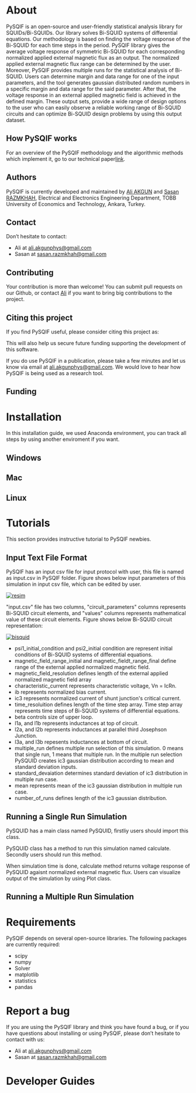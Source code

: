# About 

PySQIF is an open-source and user-friendly statistical analysis library for  SQUIDs/Bi-SQUIDs. Our library solves Bi-SQUID systems of differential equations. Our methodology is based on finding the voltage response of the Bi-SQUID for each time steps in the period. PySQIF library gives the average voltage response of symmetric Bi-SQUID for each corresponding normalized applied external magnetic flux as an output. The normalized applied external magnetic flux range can be determined by the user. Moreover, PySQIF provides multiple runs for the statistical analysis of Bi-SQUID. Users can determine margin and data range for one of the input parameters, and the tool generates gaussian distributed random numbers in a specific margin and data range for the said parameter. After that, the voltage response in an external applied magnetic field is achieved in the defined margin. These output sets, provide a wide range of design options to the user who can easily observe a reliable working range of Bi-SQUID circuits and can optimize Bi-SQUID design problems by using this output dataset.

## How PySQIF works

For an overview of the PySQIF methodology and the algorithmic methods which implement it, go to our technical paper[link](link).

## Authors

PySQIF is currently developed and maintained by [Ali AKGUN](https://linkedin.com/in/ali-akgün-592185147) and [Sasan RAZMKHAH](https://linkedin.com/in/razmkhahsasan), Electrical and Electronics Engineering Department, TOBB University of Economics and Technology, Ankara, Turkey. 

## Contact

Don’t hesitate to contact:
- Ali at [ali.akgunphys@gmail.com](ali.akgunphys@gmail.com)
- Sasan at [sasan.razmkhah@gmail.com](sasan.razmkhah@gmail.com)

## Contributing
Your contribution is more than welcome! You can submit pull requests on our Github, or contact [Ali](https://linkedin.com/in/ali-akgün-592185147) if you want to bring big contributions to the project.

## Citing this project

If you find PySQIF useful, please consider citing this project as:


This will also help us secure future funding supporting the development of this software.


If you do use PySQIF in a publication, please take a few minutes and let us know via email at [ali.akgunphys@gmail.com](ali.akgunphys@gmail.com). We would love to hear how PySQIF is being used as a research tool.

## Funding

# Installation
In this installation guide, we used Anaconda environment, you can track all steps by using another enviroment if you want.

## Windows

## Mac

## Linux

# Tutorials
This section provides instructive tutorial to PySQIF newbies.
## Input Text File Format
 PySQIF has an input csv file for input protocol with user, this file is named as input.csv in PySQIF folder. Figure shows below input parameters of this simulation in input csv file, which can be edited by user.

<a href="https://imgbb.com/"><img src="https://i.ibb.co/mRH6Lrv/resim.png" alt="resim" border="0"></a>

"input.csv" file has two columns, "circuit_parameters" columns represents Bi-SQUID circuit elements, and "values" columns represents mathematical value of these circuit elements. Figure shows below Bi-SQUID circuit representation:

<a href="https://imgbb.com/"><img src="https://i.ibb.co/tBkg38y/bisquid.png" alt="bisquid" border="0"></a>

- psi1_initial_condition and psi2_initial condition are represent initial conditions of Bi-SQUID systems of differential equations. 
- magnetic_field_range_initial and magnetic_fieldt_range_final define range of the external applied normalized magnetic field.
- magnetic_field_resolution defines length of the external applied normalized magnetic field array
- characteristic_current represents characteristic voltage, Vn = IcRn.
- ib represents normalized bias current.
- ic3 represents normalized current of shunt junction's critical current.
- time_resoluition defines length of the time step array. Time step array represents time steps of Bi-SQUID systems of differential equations.
- beta controls size of upper loop.
- l1a, and l1b represents inductances at top of circuit.
- l2a, and l2b represents inductances at parallel third Josephson Junction.
- l3a, and l3b repesents inductances at bottom of circuit.
- multiple_run defines multiple run selection of this simulation. 0 means that single run, 1 means that multiple run. In the multiple run selection PySQUID creates ic3 gaussian distribution according to mean and standard deviation inputs.
- standard_devaiation determines standard deviation of ic3 distribution in multiple run case.
- mean represents mean of the ic3 gaussian distribution in multiple run case.
- number_of_runs defines length of the ic3 gaussian distribution.

## Running a Single Run Simulation 
PySQUID has a main class named PySQUID, firstliy users should import this class.

PySQUID class has a method to run this simulation named calculate. Secondly users should run this method.

When simulation time is done, calculate method returns voltage response of PySQUID agaisnt normalized external magnetic flux. Users can visualize output of the simulation by using Plot class.


## Running a Multiple Run Simulation 

# Requirements

PySQIF depends on several open-source libraries. The following packages are currently required:

- scipy
- numpy
- Solver
- matplotlib
- statistics
- pandas

# Report a bug

If you are using the PySQIF library and think you have found a bug, or if you have questions about installing or using PySQIF, please don’t hesitate to contact with us:

- Ali at [ali.akgunphys@gmail.com](ali.akgunphys@gmail.com)
- Sasan at [sasan.razmkhah@gmail.com](sasan.razmkhah@gmail.com)

# Developer Guides
